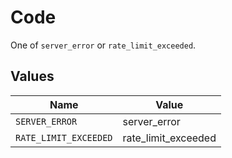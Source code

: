 # Code

One of `server_error` or `rate_limit_exceeded`.


## Values

| Name                  | Value                 |
| --------------------- | --------------------- |
| `SERVER_ERROR`        | server_error          |
| `RATE_LIMIT_EXCEEDED` | rate_limit_exceeded   |